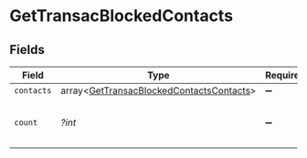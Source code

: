 # GetTransacBlockedContacts


## Fields

| Field                                                                                                | Type                                                                                                 | Required                                                                                             | Description                                                                                          | Example                                                                                              |
| ---------------------------------------------------------------------------------------------------- | ---------------------------------------------------------------------------------------------------- | ---------------------------------------------------------------------------------------------------- | ---------------------------------------------------------------------------------------------------- | ---------------------------------------------------------------------------------------------------- |
| `contacts`                                                                                           | array<[GetTransacBlockedContactsContacts](../../models/shared/GetTransacBlockedContactsContacts.md)> | :heavy_minus_sign:                                                                                   | N/A                                                                                                  |                                                                                                      |
| `count`                                                                                              | *?int*                                                                                               | :heavy_minus_sign:                                                                                   | Count of blocked or unsubscribed contact                                                             | 1                                                                                                    |